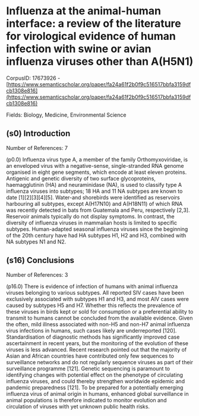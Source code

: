 # Influenza at the animal-human interface: a review of the literature for virological evidence of human infection with swine or avian influenza viruses other than A(H5N1)

CorpusID: 17673926 - [https://www.semanticscholar.org/paper/fa24a61f2b0f9c516517bbfa3159dfcb1308e816](https://www.semanticscholar.org/paper/fa24a61f2b0f9c516517bbfa3159dfcb1308e816)

Fields: Biology, Medicine, Environmental Science

## (s0) Introduction
Number of References: 7

(p0.0) Influenza virus type A, a member of the family Orthomyxoviridae, is an enveloped virus with a negative-sense, single-stranded RNA genome organised in eight gene segments, which encode at least eleven proteins. Antigenic and genetic diversity of two surface glycoproteins, haemagglutinin (HA) and neuraminidase (NA), is used to classify type A influenza viruses into subtypes; 18 HA and 11 NA subtypes are known to date [1][2][3][4][5]. Water-and shorebirds were identified as reservoirs harbouring all subtypes, except A(H17N10) and A(H18N11) of which RNA was recently detected in bats from Guatemala and Peru, respectively [2,3]. Reservoir animals typically do not display symptoms. In contrast, the diversity of influenza viruses in mammalian hosts is limited to specific subtypes. Human-adapted seasonal influenza viruses since the beginning of the 20th century have had HA subtypes H1, H2 and H3, combined with NA subtypes N1 and N2.
## (s16) Conclusions
Number of References: 3

(p16.0) There is evidence of infection of humans with animal influenza viruses belonging to various subtypes. All reported SIV cases have been exclusively associated with subtypes H1 and H3, and most AIV cases were caused by subtypes H5 and H7. Whether this reflects the prevalence of these viruses in birds kept or sold for consumption or a preferential ability to transmit to humans cannot be concluded from the available evidence. Given the often, mild illness associated with non-H5 and non-H7 animal influenza virus infections in humans, such cases likely are underreported [120]. Standardisation of diagnostic methods has significantly improved case ascertainment in recent years, but the monitoring of the evolution of these viruses is less advanced. Recent research pointed out that the majority of Asian and African countries have contributed only few sequences to surveillance networks and do not regularly sequence viruses as part of their surveillance programme [121]. Genetic sequencing is paramount to identifying changes with potential effect on the phenotype of circulating influenza viruses, and could thereby strengthen worldwide epidemic and pandemic preparedness [121]. To be prepared for a potentially emerging influenza virus of animal origin in humans, enhanced global surveillance in animal populations is therefore indicated to monitor evolution and circulation of viruses with yet unknown public health risks.
